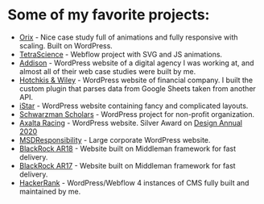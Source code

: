 # Some of my favorite projects:
- [Orix](https://orix.com/) - Nice case study full of animations and fully responsive with scaling. Built on WordPress.
- [TetraScience](https://www.tetrascience.com/tetra-data) - Webflow project with SVG and JS animations.
- [Addison](https://addison.com/) - WordPress website of a digital agency I was working at, and almost all of their web case studies were built by me.
- [Hotchkis & Wiley](https://www.hwcm.com/) - WordPress website of financial company. I built the custom plugin that parses data from Google Sheets taken from another API.
- [iStar](https://www.istar.com/) - WordPress website containing fancy and complicated layouts.
- [Schwarzman Scholars](https://www.schwarzmanscholars.org/) - WordPress project for non-profit organization.
- [Axalta Racing](https://axaltaracing.com/) - WordPress website. Silver Award on [Design Annual 2020](https://graphis.com/entry/305836f6-7d66-4efd-a307-1ed64682bdff)
- [MSDResponsibility](https://www.msdresponsibility.com/) - Large corporate WordPress website.
- [BlackRock AR18](https://s24.q4cdn.com/856567660/files/oar/2018/) - Website built on Middleman framework for fast delivery.
- [BlackRock AR17](https://s24.q4cdn.com/856567660/files/oar/2017/) - Website built on Middleman framework for fast delivery.
- [HackerRank]([https://hackerrank.com/](https://marketinghr.wpengine.com/?_gl=1*lyb1b1*_gcl_au*NTc5MzMyMDg4LjE3MzIyOTMyNjE.*_ga*NTM4MDg4MjMzLjE3MzIyOTMyNjE.*_ga_QQ5FN8NX8W*MTczODc2Nzk1Ni4zLjEuMTczODc2Nzk2Mi41NC4wLjE4NjI5MjE3NjM.)) - WordPress/Webflow 4 instances of CMS fully built and maintained by me.
